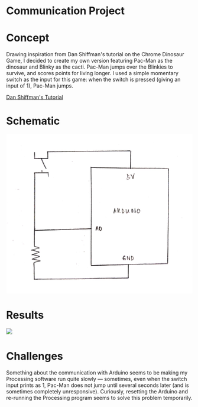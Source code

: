 # Communication Project

# Concept

Drawing inspiration from Dan Shiffman's tutorial on the Chrome Dinosaur Game, I decided to create my own version featuring Pac-Man as the dinosaur and Blinky as the cacti. Pac-Man jumps over the Blinkies to survive, and scores points for living longer. I used a simple momentary switch as the input for this game: when the switch is pressed (giving an input of 1), Pac-Man jumps. 

[Dan Shiffman's Tutorial](https://www.youtube.com/watch?v=l0HoJHc-63Q&t=826s)

# Schematic 

<img src = "21juneschematic[1].jpg" width = 700>

# Results

<img src = "20200621_154258[1].jpg" width = 700>

# Challenges

Something about the communication with Arduino seems to be making my Processing software run quite slowly — sometimes, even when the switch input prints as 1, Pac-Man does not jump until several seconds later (and is sometimes completely unresponsive). Curiously, resetting the Arduino and re-running the Processing program seems to solve this problem temporarily. 
